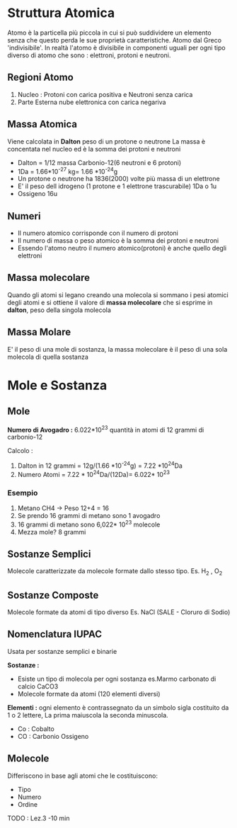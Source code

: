 # Struttura Atomica
Atomo è la particella più piccola in cui si può suddividere un elemento senza che questo perda le sue proprietà caratteristiche. 
Atomo dal Greco 'indivisibile'.
In realtà l'atomo è divisibile in componenti uguali per ogni tipo diverso di atomo che sono : elettroni, protoni e neutroni.
## Regioni Atomo
 1. Nucleo : Protoni con carica positiva e Neutroni senza carica
 2. Parte Esterna nube elettronica con carica negariva
## Massa Atomica
Viene calcolata in **Dalton** peso di un protone o neutrone
La massa è concentata nel nucleo ed è la somma dei protoni e neutroni

 - Dalton = 1/12 massa Carbonio-12(6 neutroni e 6 protoni)
 - 1Da = 1.66*10<sup>-27</sup> kg= 1.66 *10<sup>-24</sup>g
 - Un protone o neutrone ha 1836(2000) volte più massa di un elettrone
 - E' il peso dell idrogeno (1 protone e 1 elettrone trascurabile) 1Da o 1u
 - Ossigeno 16u
## Numeri
 - Il numero atomico corrisponde con il numero di protoni 
 - Il numero di massa o peso atomico è la somma dei protoni e neutroni
 - Essendo l'atomo neutro il numero atomico(protoni) è anche quello degli elettroni

## Massa molecolare
Quando gli atomi si legano creando una molecola si sommano i pesi atomici degli atomi e si ottiene il valore di **massa molecolare** che si esprime in **dalton**, peso della singola molecola
## Massa Molare
E' il peso di una mole di sostanza, la massa molecolare è il peso di una sola molecola di quella sostanza
# Mole e Sostanza
## Mole
**Numero di Avogadro :** 6.022*10<sup>23</sup> quantità in atomi di 12 grammi di carbonio-12

Calcolo :
 1. Dalton in 12 grammi = 12g/(1.66 *10<sup>-24</sup>g) = 7.22 *10<sup>24</sup>Da
 2. Numero Atomi = 7.22 * 10<sup>24</sup>Da/(12Da)= 6.022* 10<sup>23</sup>

### Esempio
 1. Metano CH4 -> Peso 12+4 = 16
 2. Se prendo 16 grammi di metano sono 1 avogadro
 3. 16 grammi di metano sono 6,022* 10<sup>23</sup> molecole
 4. Mezza mole? 8 grammi

## Sostanze Semplici
Molecole caratterizzate da molecole formate dallo stesso tipo. 
Es. H<sub>2</sub> , O<sub>2</sub>
##  Sostanze Composte
Molecole formate da atomi di tipo diverso
Es. NaCl (SALE - Cloruro di Sodio)
## Nomenclatura IUPAC
Usata per sostanze semplici e binarie

**Sostanze :**
 - Esiste un tipo di molecola per ogni sostanza es.Marmo carbonato di calcio CaCO3
 - Molecole formate da atomi (120 elementi diversi)

**Elementi :** ogni elemento è contrassegnato da un simbolo sigla costituito da 1 o 2 lettere, La prima maiuscola la seconda minuscola.
 - Co : Cobalto
 - CO : Carbonio Ossigeno
## Molecole
Differiscono in base agli atomi che le costituiscono:
 - Tipo
 - Numero
 - Ordine


TODO : Lez.3 -10 min